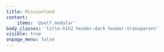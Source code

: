 ```yaml
---
title: Missionland
content:
    items: '@self.modular'
body_classes: 'title-h1h2 header-dark header-transparent'
visible: true
onpage_menu: false
---
```


